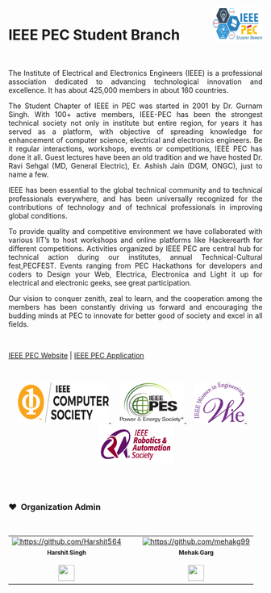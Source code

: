 <img src="images/ieee_logo.png" align="right" alt="Image" height="70" width="100" />

# IEEE PEC Student Branch

<br>

<div style="text-align: justify"> 

<p>
The Institute of Electrical and Electronics Engineers (IEEE) is a professional association dedicated to advancing technological innovation and excellence. It has about 425,000 members in about 160 countries.

The Student Chapter of IEEE in PEC was started in 2001 by Dr. Gurnam Singh. With 100+ active members, IEEE-PEC has been the strongest technical society not only in institute but entire region, for years it has served as a platform, with objective of spreading knowledge for enhancement of computer science, electrical and electronics engineers. Be it regular interactions, workshops, events or competitions, IEEE PEC has done it all. Guest lectures have been an old tradition and we have hosted Dr. Ravi Sehgal (MD, General Electric), Er. Ashish Jain (DGM, ONGC), just to name a few.

IEEE has been essential to the global technical community and to technical professionals everywhere, and has been universally recognized for the contributions of technology and of technical professionals in improving global conditions.

To provide quality and competitive environment we have collaborated with various IIT’s to host workshops and online platforms like Hackerearth for different competitions. Activities organized by IEEE PEC are central hub for technical action during our institutes, annual Technical-Cultural fest,PECFEST. Events ranging from PEC Hackathons for developers and coders to Design your Web, Electrica, Electronica and Light it up for electrical and electronic geeks, see great participation. 

Our vision to conquer zenith, zeal to learn, and the cooperation among the members has been constantly driving us forward and encouraging the budding minds at PEC to innovate for better good of society and excel in all fields.
</p>
</div>

<br>

[IEEE PEC Website](http://ieeepec.herokuapp.com/) | 
[IEEE PEC Application](https://play.google.com/store/apps/details?id=com.masky.ieeepecstudentdeadline) 

<br>


<p align="center">
  <a href="http://ieeepec.herokuapp.com/">
    <img src="images/ieee_cs.png" alt="Image" width="180" height="80">
  </a>
  &nbsp;
  &nbsp;
  <a href="http://ieeepec.herokuapp.com/">
    <img src="images/ieee_pes.png" alt="Image" width="130" height="80">
  </a>
  &nbsp;
  &nbsp;
  <a href="http://ieeepec.herokuapp.com/">
    <img src="images/ieee_wie.png" alt="Image" width="100" height="80">
  </a>
  &nbsp;
  &nbsp;
  <a href="http://ieeepec.herokuapp.com/">
    <img src="images/ieee_ras.png" alt="Image" width="150" height="80">
  </a>
</p>

<br>
<br>

### ❤️&nbsp; Organization Admin

<br>


<table>
  <tr>
    <td align="center"><a href="https://github.com/Harshit564"><img src="https://avatars1.githubusercontent.com/u/47476857?s=400&u=8b1d57f71964ea8821662524e171a16e4fcc5c79&v=4" width="150px;" alt="https://github.com/Harshit564"/><br /><sub><b>Harshit Singh</b></sub></a>
    <br>
    <br>
    <a href="https://www.linkedin.com/in/harshit-singh-lko"><img src="https://mpng.subpng.com/20180324/vhe/kisspng-linkedin-computer-icons-logo-social-networking-ser-facebook-5ab6ebfe5f5397.2333748215219374063905.jpg" width="32px" height="32px"></a>
    </td> 
    <td></td>
    <td></td>
    <td align="center"><a href="https://github.com/mehakg99"><img src="https://avatars.githubusercontent.com/u/68017172?v=4" width="150px;" alt="https://github.com/mehakg99"/><br /><sub><b>Mehak Garg</b></sub></a>
    <br>
    <br>
    <a href="https://www.linkedin.com/"><img src="https://mpng.subpng.com/20180324/vhe/kisspng-linkedin-computer-icons-logo-social-networking-ser-facebook-5ab6ebfe5f5397.2333748215219374063905.jpg" width="32px" height="32px"></a>
    </td>
   
  </tr>
</table>
